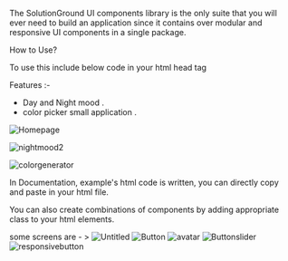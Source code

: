 
 The SolutionGround UI components library is the only suite that you will ever need to build an application since it contains over modular and responsive UI components in a single package.

 How to Use?
 
 To use this include below code in your html head tag
<link rel="stylesheet" href="https://solutionground.netlify.app/component/solutionground.css">

Features :- 
- Day and Night mood .
- color picker small application . 

![Homepage](https://user-images.githubusercontent.com/28673856/154944946-b43e0f3f-c30e-4517-8f1d-71b73402129c.png)

![nightmood2](https://user-images.githubusercontent.com/28673856/154944914-6883fde4-0983-40e7-86ec-4113349a9fa6.png)

![colorgenerator](https://user-images.githubusercontent.com/28673856/154944981-77b4babd-e428-499f-bc4a-0e407c2a666a.png)

In Documentation, example's html code is written, you can directly copy and paste in your html file.

You can also create combinations of components by adding appropriate class to your html elements.

some screens are - >
![Untitled](https://user-images.githubusercontent.com/28673856/154945136-b8321cbf-f1af-47ac-8a63-34e133d516a3.png)
![Button](https://user-images.githubusercontent.com/28673856/154945164-3a231ff8-289c-40aa-8a13-e8512df4c6aa.png)
![avatar](https://user-images.githubusercontent.com/28673856/154945171-6acb1456-bf55-4d6b-860d-033ffca79d76.png)
![Buttonslider](https://user-images.githubusercontent.com/28673856/154945202-2286f4e1-11ea-4dfa-8fa9-d80c56dab3ae.png)
![responsivebutton](https://user-images.githubusercontent.com/28673856/154945235-056be4dd-8062-415c-ae3a-b1fd030af078.png)


